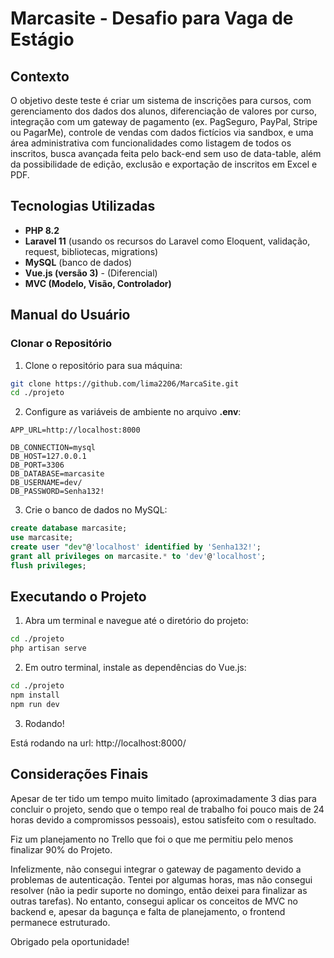 # Marcasite - Desafio para Vaga de Estágio

## Contexto

O objetivo deste teste é criar um sistema de inscrições para cursos, com gerenciamento dos dados dos alunos, diferenciação de valores por curso, integração com um gateway de pagamento (ex. PagSeguro, PayPal, Stripe ou PagarMe), controle de vendas com dados fictícios via sandbox, e uma área administrativa com funcionalidades como listagem de todos os inscritos, busca avançada feita pelo back-end sem uso de data-table, além da possibilidade de edição, exclusão e exportação de inscritos em Excel e PDF.

## Tecnologias Utilizadas

- **PHP 8.2**
- **Laravel 11** (usando os recursos do Laravel como Eloquent, validação, request, bibliotecas, migrations)
- **MySQL** (banco de dados)
- **Vue.js (versão 3)** - (Diferencial)
- **MVC (Modelo, Visão, Controlador)**

## Manual do Usuário

### Clonar o Repositório

1. Clone o repositório para sua máquina:

```bash
git clone https://github.com/lima2206/MarcaSite.git
cd ./projeto
```

2. Configure as variáveis de ambiente no arquivo **.env**:
```env
APP_URL=http://localhost:8000

DB_CONNECTION=mysql
DB_HOST=127.0.0.1
DB_PORT=3306
DB_DATABASE=marcasite
DB_USERNAME=dev/
DB_PASSWORD=Senha132!
```

3. Crie o banco de dados no MySQL:

```sql
create database marcasite;
use marcasite;
create user "dev"@'localhost' identified by 'Senha132!';
grant all privileges on marcasite.* to 'dev'@'localhost';
flush privileges;
```

## Executando o Projeto
1. Abra um terminal e navegue até o diretório do projeto:

```bash
cd ./projeto
php artisan serve
```

2. Em outro terminal, instale as dependências do Vue.js:

```bash
cd ./projeto
npm install
npm run dev
```

3. Rodando!

Está rodando na url: http://localhost:8000/

## Considerações Finais
Apesar de ter tido um tempo muito limitado (aproximadamente 3 dias para concluir o projeto, sendo que o tempo real de trabalho foi pouco mais de 24 horas devido a compromissos pessoais), estou satisfeito com o resultado.

Fiz um planejamento no Trello que foi o que me permitiu pelo menos finalizar 90% do Projeto.

Infelizmente, não consegui integrar o gateway de pagamento devido a problemas de autenticação. Tentei por algumas horas, mas não consegui resolver (não ia pedir suporte no domingo, então deixei para finalizar as outras tarefas). No entanto, consegui aplicar os conceitos de MVC no backend e, apesar da bagunça e falta de planejamento, o frontend permanece estruturado.

Obrigado pela oportunidade!
